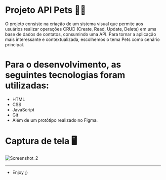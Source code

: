 # Projeto API Pets 🐶🐱

O projeto consiste na criação de um sistema visual que permite aos usuários realizar operações CRUD (Create, Read, Update, Delete) em uma base de dados de contatos, consumindo uma API. Para tornar a aplicação mais interessante e contextualizada, escolhemos o tema Pets como cenário principal.

# Para o desenvolvimento, as seguintes tecnologias foram utilizadas:
- HTML
- CSS
- JavaScript 
- Git
- Além de um protótipo realizado no Figma.

# Captura de tela 🖥



![Screenshot_2](https://github.com/user-attachments/assets/6fdd26be-0db3-4972-9866-f025dfa30f26)



  ---

  - Enjoy ;)

